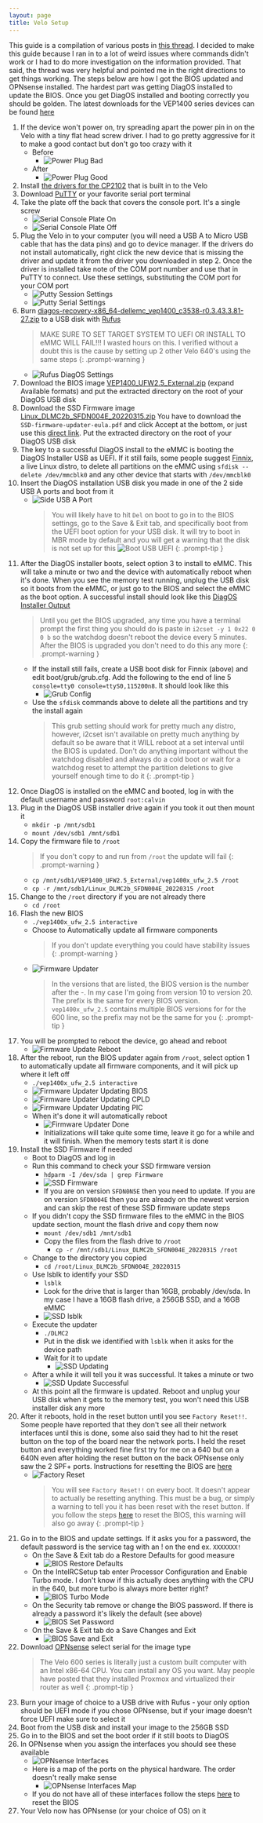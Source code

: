 ```yaml
---
layout: page
title: Velo Setup
---
```


This guide is a compilation of various posts in [this thread](https://forums.servethehome.com/index.php?threads/dell-vep-vmware-edge-velo-cloud-sd-wan-veracloud-vep1400-vep1400-x-firewall-units.39392/).  I decided to make this guide because I ran in to a lot of weird issues where commands didn't work or I had to do more investigation on the information provided.  That said, the thread was very helpful and pointed me in the right directions to get things working.  The steps below are how I got the BIOS updated and OPNsense installed.  The hardest part was getting DiagOS installed to update the BIOS.  Once you get DiagOS installed and booting correctly you should be golden.  The latest downloads for the VEP1400 series devices can be found [here](https://www.dell.com/support/home/en-us/product-support/product/dell-emc-networking-vep1445-vep1485/drivers)

1. If the device won't power on, try spreading apart the power pin in on the Velo with a tiny flat head screw driver.  I had to go pretty aggressive for it to make a good contact but don't go too crazy with it
   - Before
     - ![Power Plug Bad](/assets/img/velo/power-plug-bad.png)
   - After
     - ![Power Plug Good](/assets/img/velo/power-plug-good.png)
2. Install [the drivers for the CP2102](https://www.silabs.com/developers/usb-to-uart-bridge-vcp-drivers?tab=downloads) that is built in to the Velo
3. Download [PuTTY](https://www.chiark.greenend.org.uk/~sgtatham/putty/latest.html) or your favorite serial port terminal
4. Take the plate off the back that covers the console port.  It's a single screw
   - ![Serial Console Plate On](/assets/img/velo/serial-console-plate-on.png)
   - ![Serial Console Plate Off](/assets/img/velo/serial-console-plate-off.png)
5. Plug the Velo in to your computer (you will need a USB A to Micro USB cable that has the data pins) and go to device manager.  If the drivers do not install automatically, right click the new device that is missing the driver and update it from the driver you downloaded in step 2.  Once the driver is installed take note of the COM port number and use that in PuTTY to connect.  Use these settings, substituting the COM port for your COM port
   - ![Putty Session Settings](/assets/img/velo/putty-session-settings.png)
   - ![Putty Serial Settings](/assets/img/velo/putty-serial-settings.png)
6. Burn [diagos-recovery-x86_64-dellemc_vep1400_c3538-r0.3.43.3.81-27.zip](https://www.dell.com/support/home/en-us/drivers/driversdetails?driverid=dmg5j) to a USB disk with [Rufus](https://rufus.ie/en/)
    >MAKE SURE TO SET TARGET SYSTEM TO UEFI OR INSTALL TO eMMC WILL FAIL!!!  I wasted hours on this.  I verified without a doubt this is the cause by setting up 2 other Velo 640's using the same steps
    {: .prompt-warning }
   - ![Rufus DiagOS Settings](/assets/img/velo/rufus-diagos-settings.png)
7. Download the BIOS image [VEP1400_UFW2.5_External.zip](https://www.dell.com/support/home/en-us/drivers/driversdetails?driverid=dftr4&oscode=nf901&productcode=dell-emc-networking-vep1445-vep1485) (expand Available formats) and put the extracted directory on the root of your DiagOS USB disk
8. Download the SSD Firmware image [Linux_DLMC2b_SFDN004E_20220315.zip](https://www.dell.com/support/home/en-us/drivers/driversdetails?driverid=4xjtp&oscode=nf901&productcode=dell-emc-networking-vep1445-vep1485) You have to download the `SSD-firmware-updater-eula.pdf` and click Accept at the bottom, or just use this [direct link](https://dl.dell.com/downloads/DLD1209).  Put the extracted directory on the root of your DiagOS USB disk
9. The key to a successful DiagOS install to the eMMC is booting the DiagOS Installer USB as UEFI.  If it still fails, some people suggest [Finnix](https://www.finnix.org/), a live Linux distro, to delete all partitions on the eMMC using `sfdisk --delete /dev/mmcblk0` and any other device that starts with `/dev/mmcblk0`
10. Insert the DiagOS installation USB disk you made in one of the 2 side USB A ports and boot from it
    - ![Side USB A Port](/assets/img/velo/side-usb-port.jpg)
      > You will likely have to hit `Del` on boot to go in to the BIOS settings, go to the Save & Exit tab, and specifically boot from the UEFI boot option for your USB disk.  It will try to boot in MBR mode by default and you will get a warning that the disk is not set up for this
      > ![Boot USB UEFI](/assets/img/velo/boot-usb-uefi.png)
      {: .prompt-tip }
11. After the DiagOS installer boots, select option 3 to install to eMMC.  This will take a minute or two and the device with automatically reboot when it's done.  When you see the memory test running, unplug the USB disk so it boots from the eMMC, or just go to the BIOS and select the eMMC as the boot option.  A successful install should look like this [DiagOS Installer Output](/pages/velo/diagos-installer-output)
    > Until you get the BIOS upgraded, any time you have a terminal prompt the first thing you should do is paste in `i2cset -y 1 0x22 0 0 b` so the watchdog doesn't reboot the device every 5 minutes.  After the BIOS is upgraded you don't need to do this any more
    {: .prompt-warning }
    - If the install still fails, create a USB boot disk for Finnix (above) and edit boot/grub/grub.cfg.  Add the following to the end of line 5 `console=tty0 console=ttyS0,115200n8`.  It should look like this
      - ![Grub Config](/assets/img/velo/grub-config.png)
    - Use the `sfdisk` commands above to delete all the partitions and try the install again
      > This grub setting should work for pretty much any distro, however, i2cset isn't available on pretty much anything by default so be aware that it WILL reboot at a set interval until the BIOS is updated.  Don't do anything important without the watchdog disabled and always do a cold boot or wait for a watchdog reset to attempt the partition deletions to give yourself enough time to do it
      {: .prompt-tip }
12. Once DiagOS is installed on the eMMC and booted, log in with the default username and password `root:calvin`
13. Plug in the DiagOS USB installer drive again if you took it out then mount it
    - `mkdir -p /mnt/sdb1`
    - `mount /dev/sdb1 /mnt/sdb1`
14. Copy the firmware file to `/root`
    > If you don't copy to and run from `/root` the update will fail
    {: .prompt-warning }
    - `cp /mnt/sdb1/VEP1400_UFW2.5_External/vep1400x_ufw_2.5 /root`
    - `cp -r /mnt/sdb1/Linux_DLMC2b_SFDN004E_20220315 /root`
15. Change to the `/root` directory if you are not already there
    - `cd /root`
16. Flash the new BIOS
    - `./vep1400x_ufw_2.5 interactive`
    - Choose to Automatically update all firmware components
      > If you don't update everything you could have stability issues
      {: .prompt-warning }
    - ![Firmware Updater](/assets/img/velo/firmware-updater.png)
      > In the versions that are listed, the BIOS version is the number after the -.  In my case I'm going from version 10 to version 20.  The prefix is the same for every BIOS version.  `vep1400x_ufw_2.5` contains multiple BIOS versions for for the 600 line, so the prefix may not be the same for you
      {: .prompt-tip }
17. You will be prompted to reboot the device, go ahead and reboot
    - ![Firmware Update Reboot](/assets/img/velo/firmware-updater-reboot.png)
18. After the reboot, run the BIOS updater again from `/root`, select option 1 to automatically update all firmware components, and it will pick up where it left off
    - `./vep1400x_ufw_2.5 interactive`
    - ![Firmware Updater Updating BIOS](/assets/img/velo/firmware-updater-updating-bios.png)
    - ![Firmware Updater Updating CPLD](/assets/img/velo/firmware-updater-updating-cpld.png)
    - ![Firmware Updater Updating PIC](/assets/img/velo/firmware-updater-updating-pic.png)
    - When it's done it will automatically reboot
      - ![Firmware Updater Done](/assets/img/velo/firmware-updater-done.png)
      - Initializations will take quite some time, leave it go for a while and it will finish.  When the memory tests start it is done
19. Install the SSD Firmware if needed
    - Boot to DiagOS and log in
    - Run this command to check your SSD firmware version
      - `hdparm -I /dev/sda | grep Firmware`
      - ![SSD Firmware](/assets/img/velo/ssd-firmware.png)
      - If you are on version `SFDN0N5E` then you need to update.  If you are on version `SFDN004E` then you are already on the newest version and can skip the rest of these SSD firmware update steps
    - If you didn't copy the SSD firmware files to the eMMC in the BIOS update section, mount the flash drive and copy them now
      - `mount /dev/sdb1 /mnt/sdb1`
      - Copy the files from the flash drive to `/root`
        - `cp -r /mnt/sdb1/Linux_DLMC2b_SFDN004E_20220315 /root`
    - Change to the directory you copied
      - `cd /root/Linux_DLMC2b_SFDN004E_20220315`
    - Use lsblk to identify your SSD
      - `lsblk`
      - Look for the drive that is larger than 16GB, probably /dev/sda.  In my case I have a 16GB flash drive, a 256GB SSD, and a 16GB eMMC
      - ![SSD lsblk](/assets/img/velo/ssd-lsblk.png)
    - Execute the updater
      - `./DLMC2`
      - Put in the disk we identified with `lsblk` when it asks for the device path
      - Wait for it to update
        - ![SSD Updating](/assets/img/velo/ssd-updating.png)
    - After a while it will tell you it was successful.  It takes a minute or two
      - ![SSD Update Successful](/assets/img/velo/ssd-update-successful.png)
    - At this point all the firmware is updated.  Reboot and unplug your USB disk when it gets to the memory test, you won't need this USB installer disk any more
20. After it reboots, hold in the reset button until you see `Factory Reset!!`.  Some people have reported that they don't see all their network interfaces until this is done, some also said they had to hit the reset button on the top of the board near the network ports.  I held the reset button and everything worked fine first try for me on a 640 but on a 640N even after holding the reset button on the back OPNsense only saw the 2 SPF+ ports.  Instructions for resetting the BIOS are [here](/pages/velo/bios-reset)
    - ![Factory Reset](/assets/img/velo/factory-reset.png)
      > You will see `Factory Reset!!` on every boot.  It doesn't appear to actually be resetting anything.  This must be a bug, or simply a warning to tell you it has been reset with the reset button.  If you follow the steps [here](/pages/velo/bios-reset) to reset the BIOS, this warning will also go away
      {: .prompt-tip }
21. Go in to the BIOS and update settings.  If it asks you for a password, the default password is the service tag with an ! on the end ex. `XXXXXXX!`
    - On the Save & Exit tab do a Restore Defaults for good measure
      - ![BIOS Restore Defaults](/assets/img/velo/bios-restore-defaults.png)
    - On the IntelRCSetup tab enter Processor Configuration and Enable Turbo mode.  I don't know if this actually does anything with the CPU in the 640, but more turbo is always more better right?
      - ![BIOS Turbo Mode](/assets/img/velo/bios-turbo-mode.png)
    - On the Security tab remove or change the BIOS password.  If there is already a password it's likely the default (see above)
      - ![BIOS Set Password](/assets/img/velo/bios-set-password.png)
    - On the Save & Exit tab do a Save Changes and Exit
      - ![BIOS Save and Exit](/assets/img/velo/bios-save-exit.png)
22. Download [OPNsense](https://opnsense.org/download/) select serial for the image type
    > The Velo 600 series is literally just a custom built computer with an Intel x86-64 CPU.  You can install any OS you want.  May people have posted that they installed Proxmox and virtualized their router as well
    {: .prompt-tip }
23. Burn your image of choice to a USB drive with Rufus - your only option should be UEFI mode if you chose OPNsense, but if your image doesn't force UEFI make sure to select it
24. Boot from the USB disk and install your image to the 256GB SSD
25. Go in to the BIOS and set the boot order if it still boots to DiagOS
26. In OPNsense when you assign the interfaces you should see these available
    - ![OPNsense Interfaces](/assets/img/velo/opnsense-interfaces.png)
    - Here is a map of the ports on the physical hardware.  The order doesn't really make sense
      - ![OPNsense Interfaces Map](/assets/img/velo/opnsense-interfaces-map.png)
    - If you do not have all of these interfaces follow the steps [here](/pages/velo/bios-reset) to reset the BIOS
27. Your Velo now has OPNsense (or your choice of OS) on it

